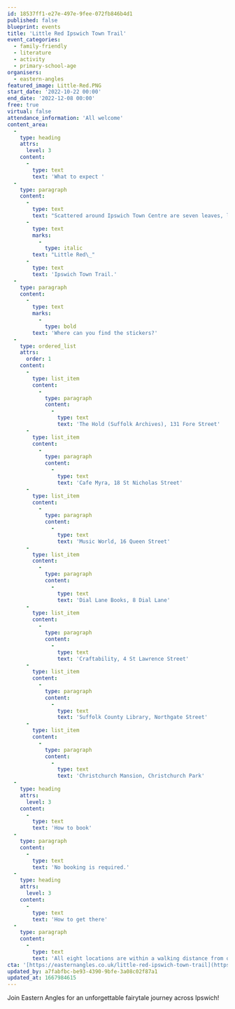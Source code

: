 ```yaml
---
id: 18537ff1-e27e-497e-9fee-072fb846b4d1
published: false
blueprint: events
title: 'Little Red Ipswich Town Trail'
event_categories:
  - family-friendly
  - literature
  - activity
  - primary-school-age
organisers:
  - eastern-angles
featured_image: Little-Red.PNG
start_date: '2022-10-22 00:00'
end_date: '2022-12-08 00:00'
free: true
virtual: false
attendance_information: 'All welcome'
content_area:
  -
    type: heading
    attrs:
      level: 3
    content:
      -
        type: text
        text: 'What to expect '
  -
    type: paragraph
    content:
      -
        type: text
        text: "Scattered around Ipswich Town Centre are seven leaves, left in the footsteps\_of Little Red's journey through the big, dark wood and Ipswich Town Centre on her way to the Sir John Mills Theatre. Eastern Angles have teamed up with 7 local friends to create this sticker trail, each with a QR code\_unique to the place you're at and what Little Red found when she was there. Try some special punch, listen to some exclusive songs from\_Little Red,\_and read some of Suffolk's very own local fairy tales - there's lots\_to explore in our\_"
      -
        type: text
        marks:
          -
            type: italic
        text: "Little Red\_"
      -
        type: text
        text: 'Ipswich Town Trail.'
  -
    type: paragraph
    content:
      -
        type: text
        marks:
          -
            type: bold
        text: 'Where can you find the stickers?'
  -
    type: ordered_list
    attrs:
      order: 1
    content:
      -
        type: list_item
        content:
          -
            type: paragraph
            content:
              -
                type: text
                text: 'The Hold (Suffolk Archives), 131 Fore Street'
      -
        type: list_item
        content:
          -
            type: paragraph
            content:
              -
                type: text
                text: 'Cafe Myra, 18 St Nicholas Street'
      -
        type: list_item
        content:
          -
            type: paragraph
            content:
              -
                type: text
                text: 'Music World, 16 Queen Street'
      -
        type: list_item
        content:
          -
            type: paragraph
            content:
              -
                type: text
                text: 'Dial Lane Books, 8 Dial Lane'
      -
        type: list_item
        content:
          -
            type: paragraph
            content:
              -
                type: text
                text: 'Craftability, 4 St Lawrence Street'
      -
        type: list_item
        content:
          -
            type: paragraph
            content:
              -
                type: text
                text: 'Suffolk County Library, Northgate Street'
      -
        type: list_item
        content:
          -
            type: paragraph
            content:
              -
                type: text
                text: 'Christchurch Mansion, Christchurch Park'
  -
    type: heading
    attrs:
      level: 3
    content:
      -
        type: text
        text: 'How to book'
  -
    type: paragraph
    content:
      -
        type: text
        text: 'No booking is required.'
  -
    type: heading
    attrs:
      level: 3
    content:
      -
        type: text
        text: 'How to get there'
  -
    type: paragraph
    content:
      -
        type: text
        text: 'All eight locations are within a walking distance from one another.'
cta: '[https://easternangles.co.uk/little-red-ipswich-town-trail](https://easternangles.co.uk/little-red-ipswich-town-trail)'
updated_by: a7fabfbc-be93-4390-9bfe-3a08c02f87a1
updated_at: 1667984615
---
```

Join Eastern Angles for an unforgettable fairytale journey across Ipswich!